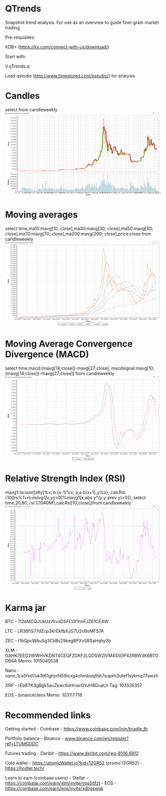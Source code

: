 # QTrends

Snapshot trend analysis. For use as an overview to guide finer grain market trading.

Pre-requisites:

KDB+ (https://kx.com/connect-with-us/download/)

Start with:

\l qTrends.q

Load qstudio (http://www.timestored.com/qstudio/) for analysis
# Candles
select from candleweekly
![alt text](Candles.png)
# Moving averages
select  time,ma10:mavg[10; close],ma30:mavg[30; close],ma50:mavg[50; close],ma70:mavg[70; close],ma200:mavg[200; close],price:close from candleweekly 
![alt text](MAtrends.png)
# Moving Average Convergence Divergence (MACD)  
select  time,macd:(mavg[14;close])-mavg[27;close],  macdsignal:mavg[10;(mavg[14;close])-mavg[27;close]] from candleweekly
![alt text](MACD.png)
# Relative Strength Index (RSI)   
mavg1:{a:sum[x#y]%x; b:(x-1)%x; a,a b\(x+1)_y%x};
calcRsi:{100*rs%1+rs:mavg1[x;y*y>0]%mavg1[x;abs y*(y:y-prev y)<0]};
select  time,20,80,  rsi:((10#0Nf),calcRsi[10;close])from candleweekly 
![alt text](RSI.png)


# Karma jar

BTC - 112eMCQJUkUz7kvxDSFCGf1nnFJZ61CE4W

LTC - LR3BfiS77dZcp3KrEkfbXJS7U2vBoMFS7A

ZEC - t1bQpcWAuSg3CkBs29kegBPXvSRSaHqhy2b

XLM - GAHK7EEG2WWHVKDNT4CEQFZGKF2LGDSW2IVM4S5DP42RBW3K6BTODB4A Memo: 1015040538

Nano - nano_1ca5fxd7uk3t61ghjnfd59icxg4ohmbusjthb7supxh3ufef1sykmq77awzh

XRP - rEb8TK3gBgk5auZkwc6sHnwrGVJH8DuaLh Tag: 103535357

EOS - binancecleos Memo: 103117718

# Recommended links

Getting started - Coinbase - https://www.coinbase.com/join/bradle_6r

Portfolio balance - Binance - www.binance.com/en/register?ref=LTUMGDDC

Futures trading - Deribit - https://www.deribit.com/reg-8106.6912

Cold wallet - https://atomicWallet.io?kid=12GR52 (promo 12GR52) - https://hodler.tech/

Learn to earn (coinbase users) - Stellar - https://coinbase.com/earn/xlm/invite/vps5dfzt
                               -  EOS - https://coinbase.com/earn/eos/invite/xdbgswqk
                               
                               
